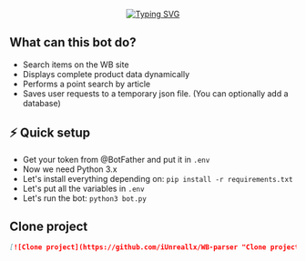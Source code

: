 <p align="center">
  <a href="https://git.io/typing-svg">
    <img src="https://readme-typing-svg.demolab.com?font=JetBrains+Mono&weight=500&size=35&letterSpacing=1px;&duration=3500&pause=1500&color=F79E2F&center=true&width=435&lines=WB+parser+bot" alt="Typing SVG">
  </a>
</p>

## What can this bot do?
* Search items on the WB site
* Displays complete product data dynamically
* Performs a point search by article
* Saves user requests to a temporary json file. (You can optionally add a database)

## ⚡ Quick setup
* Get your token from @BotFather and put it in ```.env```
* Now we need Python 3.x
* Let's install everything depending on: ``` pip install -r requirements.txt ```
* Let's put all the variables in ```.env```
* Let's run the bot: ```python3 bot.py```

## Clone project
```md
[![Clone project](https://github.com/iUnreallx/WB-parser "Clone project")]
```
